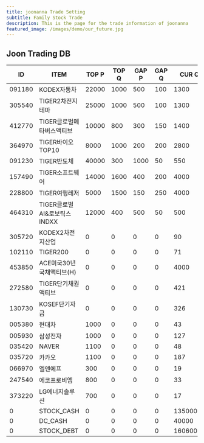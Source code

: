 ```yaml
---
title: joonanna Trade Setting
subtitle: Family Stock Trade
description: This is the page for the trade information of joonanna
featured_image: /images/demo/our_future.jpg
---
```


## Joon Trading DB

|ID|ITEM |TOP P|TOP Q|GAP P|GAP Q|CUR Q|
|--|-----|--|--|--|--|--|
|091180|KODEX자동차|22000|1000|500|100|1300|
|305540|TIGER2차전지테마|25000|1000|500|100|1300|
|412770|TIGER글로벌메타버스액티브|10000|800|300|150|1400| 
|364970|TIGER바이오TOP10|8000|1000|200|200|2800|
|091230|TIGER반도체|40000|300|1000|50|550|
|157490|TIGER소프트웨어|14000|1600|400|200|4000|
|228800|TIGER여행레저|5000|1500|150|250|4000|
|464310|TIGER글로벌AI&로보틱스INDXX|12000|400|500|50|500|
|305720|KODEX2차전지산업|0|0|0|0|90|
|102110|TIGER200|0|0|0|0|71|
|453850|ACE미국30년국채액티브(H)|0|0|0|0|4000|
|272580|TIGER단기채권액티브|0|0|0|0|421|
|130730|KOSEF단기자금|0|0|0|0|326|
|005380|현대차|1000|0|0|0|43|
|005930|삼성전자|1000|0|0|0|127|
|035420|NAVER|1100|0|0|0|48|
|035720|카카오|1100|0|0|0|187|
|066970|엘앤에프|300|0|0|0|19|
|247540|에코프로비엠|800|0|0|0|33|
|373220|LG에너지솔루션|700|0|0|0|17|
|0|STOCK_CASH|0|0|0|0|1350000|
|0|DC_CASH|0|0|0|0|40000|
|0|STOCK_DEBT|0|0|0|0|16060000|
